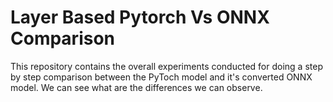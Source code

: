 # Layer Based Pytorch Vs ONNX Comparison
This repository contains the overall experiments conducted for doing a step by step comparison between the PyToch model and it's converted ONNX model. We can see what are the differences we can observe.
